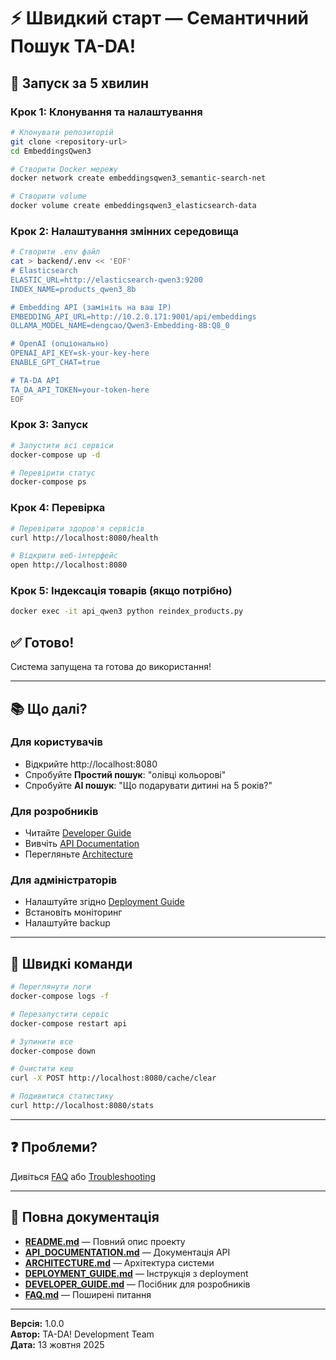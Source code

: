# ⚡ Швидкий старт — Семантичний Пошук TA-DA!

## 🚀 Запуск за 5 хвилин

### Крок 1: Клонування та налаштування

```bash
# Клонувати репозиторій
git clone <repository-url>
cd EmbeddingsQwen3

# Створити Docker мережу
docker network create embeddingsqwen3_semantic-search-net

# Створити volume
docker volume create embeddingsqwen3_elasticsearch-data
```

### Крок 2: Налаштування змінних середовища

```bash
# Створити .env файл
cat > backend/.env << 'EOF'
# Elasticsearch
ELASTIC_URL=http://elasticsearch-qwen3:9200
INDEX_NAME=products_qwen3_8b

# Embedding API (замініть на ваш IP)
EMBEDDING_API_URL=http://10.2.0.171:9001/api/embeddings
OLLAMA_MODEL_NAME=dengcao/Qwen3-Embedding-8B:Q8_0

# OpenAI (опціонально)
OPENAI_API_KEY=sk-your-key-here
ENABLE_GPT_CHAT=true

# TA-DA API
TA_DA_API_TOKEN=your-token-here
EOF
```

### Крок 3: Запуск

```bash
# Запустити всі сервіси
docker-compose up -d

# Перевірити статус
docker-compose ps
```

### Крок 4: Перевірка

```bash
# Перевірити здоров'я сервісів
curl http://localhost:8080/health

# Відкрити веб-інтерфейс
open http://localhost:8080
```

### Крок 5: Індексація товарів (якщо потрібно)

```bash
docker exec -it api_qwen3 python reindex_products.py
```

## ✅ Готово!

Система запущена та готова до використання!

---

## 📚 Що далі?

### Для користувачів
- Відкрийте http://localhost:8080
- Спробуйте **Простий пошук**: "олівці кольорові"
- Спробуйте **AI пошук**: "Що подарувати дитині на 5 років?"

### Для розробників
- Читайте [Developer Guide](docs/DEVELOPER_GUIDE.md)
- Вивчіть [API Documentation](docs/API_DOCUMENTATION.md)
- Перегляньте [Architecture](docs/ARCHITECTURE.md)

### Для адміністраторів
- Налаштуйте згідно [Deployment Guide](docs/DEPLOYMENT_GUIDE.md)
- Встановіть моніторинг
- Налаштуйте backup

---

## 🔧 Швидкі команди

```bash
# Переглянути логи
docker-compose logs -f

# Перезапустити сервіс
docker-compose restart api

# Зупинити все
docker-compose down

# Очистити кеш
curl -X POST http://localhost:8080/cache/clear

# Подивитися статистику
curl http://localhost:8080/stats
```

---

## ❓ Проблеми?

Дивіться [FAQ](docs/FAQ.md) або [Troubleshooting](docs/DEPLOYMENT_GUIDE.md#troubleshooting)

---

## 📖 Повна документація

- **[README.md](README.md)** — Повний опис проекту
- **[API_DOCUMENTATION.md](docs/API_DOCUMENTATION.md)** — Документація API
- **[ARCHITECTURE.md](docs/ARCHITECTURE.md)** — Архітектура системи
- **[DEPLOYMENT_GUIDE.md](docs/DEPLOYMENT_GUIDE.md)** — Інструкція з deployment
- **[DEVELOPER_GUIDE.md](docs/DEVELOPER_GUIDE.md)** — Посібник для розробників
- **[FAQ.md](docs/FAQ.md)** — Поширені питання

---

**Версія:** 1.0.0  
**Автор:** TA-DA! Development Team  
**Дата:** 13 жовтня 2025

